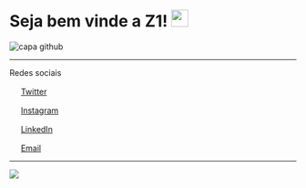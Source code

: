 # Seja bem vinde a Z1! <img src="https://github.com/leticiadasilva/leticiadasilva/blob/main/images/Hi.gif" width="30px">


![capa github](https://github.com/z1app/.github/blob/main/images/Capa.png)  



---

Redes sociais 

<a href="https://twitter.com/z1_app"><img src="https://github.com/z1app/.github/blob/main/images/twitter.png" width="16"></img></a> [Twitter](https://twitter.com/z1_app)   

<a href="https://www.instagram.com/z1.app/"><img src="https://github.com/z1app/.github/blob/main/images/instagram.png" width="16"></img></a> [Instagram](https://www.instagram.com/z1.app)   

<a href="https://www.linkedin.com/company/z1app/?originalSubdomain=br"><img src="https://github.com/z1app/.github/blob/main/images/linkedin.png" width="16"></img></a> [LinkedIn](https://www.linkedin.com/company/z1app/?originalSubdomain=br)  

<a href="mailto:salve@z1.app"><img src="https://github.com/z1app/.github/blob/main/images/email.png" width="16"></img></a> [Email](mailto:salve@z1.app)  

---  

![](https://komarev.com/ghpvc/?username=z1app&color=blue&style=flat)

